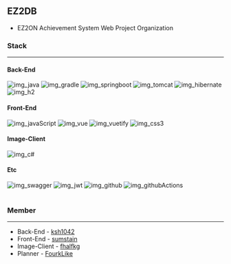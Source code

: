 ## EZ2DB
- EZ2ON Achievement System Web Project Organization
### Stack
---
#### Back-End
![img_java](https://img.shields.io/badge/java&nbsp;11-007396?style=for-the-badge&logo=java&logoColor=white)
![img_gradle](https://img.shields.io/badge/gradle-02303A?style=for-the-badge&logo=gradle&logoColor=white)
![img_springboot](https://img.shields.io/badge/spring&nbsp;boot-6DB33F?style=for-the-badge&logo=springboot&logoColor=white)
![img_tomcat](https://img.shields.io/badge/apache&nbsp;tomcat-F8DC75?style=for-the-badge&logo=apachetomcat&logoColor=black)
![img_hibernate](https://img.shields.io/badge/hibernate-59666C?style=for-the-badge&logo=hibernate&logoColor=white)
![img_h2](https://img.shields.io/badge/H2&nbsp;DB-113348?style=for-the-badge&logo=h2&logoColor=white)
#### Front-End
![img_javaScript](https://img.shields.io/badge/java&nbsp;script-f7df1e?style=for-the-badge&logo=javascript&logoColor=black)
![img_vue](https://img.shields.io/badge/vue.js-4FC08DF?style=for-the-badge&logo=vue.js&logoColor=white)
![img_vuetify](https://img.shields.io/badge/vuetify-1867C0?style=for-the-badge&logo=vuetify&logoColor=white)
![img_css3](https://img.shields.io/badge/css3-1572B6?style=for-the-badge&logo=css3&logoColor=white)
#### Image-Client
![img_c#](https://img.shields.io/badge/C&#65283;-612473?style=for-the-badge&logo=csharp&logoColor=white)
#### Etc
![img_swagger](https://img.shields.io/badge/swagger-85EA2D?style=for-the-badge&logo=swagger&logoColor=black)
![img_jwt](https://img.shields.io/badge/JSON&nbsp;Web&nbsp;Tokens-000000?style=for-the-badge&logo=jsonwebtokens&logoColor=white)
![img_github](https://img.shields.io/badge/github-181717?style=for-the-badge&logo=github&logoColor=white)
![img_githubActions](https://img.shields.io/badge/github&nbsp;action-2088FF?style=for-the-badge&logo=githubactions&logoColor=white)
<br><br>
### Member
---
- Back-End - [ksh1042](https://github.com/ksh1042)
- Front-End - [sumstain](https://github.com/sumstain)
- Image-Client - [fhalfkg](https://github.com/fhalfkg)
- Planner - [FourkLike](https://github.com/Fourklike)
